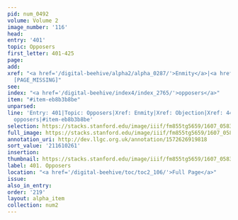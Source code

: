 ```yaml
---
pid: num_0492
volume: Volume 2
image_number: '116'
head:
entry: '401'
topic: Opposers
first_letter: 401-425
page:
add:
xref: "<a href='/digital-beehive/alpha2/alpha_0287/'>Enmity</a>|<a href='/digital-beehive/alpha5/num_0259/'>Objection</a>|4499
  [PAGE_MISSING]"
see:
index: "<a href='/digital-beehive/index4/index_2765/'>opposers</a>"
item: "#item-eb8b3b8be"
unparsed:
line: 'Entry: 401|Topic: Opposers|Xref: Enmity|Xref: Objection|Xref: 4499 [PAGE_MISSING]|Index:
  opposers|#item-eb8b3b8be'
selection: https://stacks.stanford.edu/image/iiif/fm855tg5659/1607_0583/868,261,2918,785/full/0/default.jpg
full_image: https://stacks.stanford.edu/image/iiif/fm855tg5659/1607_0583/full/full/0/default.jpg
annotation_uri: http://dev.llgc.org.uk/annotation/1572626919818
sort_value: '211610261'
insertion:
thumbnail: https://stacks.stanford.edu/image/iiif/fm855tg5659/1607_0583/868,261,600,180/250,/0/default.jpg
label: 401. Opposers
location: "<a href='/digital-beehive/toc/toc2_106/'>Full Page</a>"
issue:
also_in_entry:
order: '219'
layout: alpha_item
collection: num2
---
```

